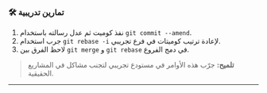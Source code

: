 ### 🛠️ تمارين تدريبية
1.  نفذ كوميت ثم عدل رسالته باستخدام `git commit --amend`.
2.  جرب استخدام `git rebase -i` لإعادة ترتيب كوميتات في فرع تجريبي.
3.  لاحظ الفرق بين `git merge` و `git rebase` في دمج الفروع.

> **تلميح:** جرّب هذه الأوامر في مستودع تجريبي لتجنب مشاكل في المشاريع الحقيقية.

---